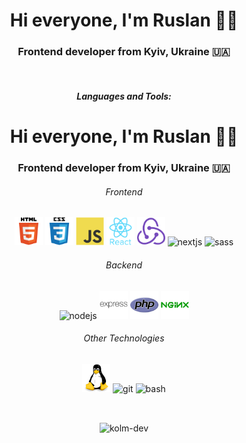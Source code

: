 <h1 align="center">Hi everyone, I'm Ruslan 👋🏻</h1>
<h3 align="center">Frontend developer from Kyiv, Ukraine 🇺🇦</h3>
</br>
<!-- Languages and Tools -->
<h5 align="center">Languages and Tools:</h5>

<h1 align="center">Hi everyone, I'm Ruslan 👋🏻</h1>
<h3 align="center">Frontend developer from Kyiv, Ukraine 🇺🇦</h3>

<!-- Frontend Technologies -->
<h6 align="center">Frontend</h6>
<p align="center">
  <!-- HTML -->
  <img src="https://raw.githubusercontent.com/devicons/devicon/master/icons/html5/html5-original-wordmark.svg" alt="html5" width="45" height="45"/>
  <!-- CSS -->
  <img src="https://raw.githubusercontent.com/devicons/devicon/master/icons/css3/css3-original-wordmark.svg" alt="css3" width="45" height="45"/>
  <!-- JavaScript -->
  <img src="https://raw.githubusercontent.com/devicons/devicon/master/icons/javascript/javascript-original.svg" alt="javascript" width="45" height="45"/>
  <!-- React -->
  <img src="https://raw.githubusercontent.com/devicons/devicon/master/icons/react/react-original-wordmark.svg" alt="react" width="45" height="45"/>
  <!-- Redux -->
  <img src="https://raw.githubusercontent.com/devicons/devicon/master/icons/redux/redux-original.svg" alt="redux" width="45" height="45"/>
  <!-- Next.js -->
  <img src="https://cdn.worldvectorlogo.com/logos/nextjs-2.svg" alt="nextjs" width="45" height="45"/>
  <!-- SASS -->
  <img src="https://cdn.jsdelivr.net/gh/devicons/devicon/icons/sass/sass-original.svg" alt="sass" height="45"/>
</p>

<!-- Backend Technologies -->
<h6 align="center">Backend</h6>
<p align="center">
  <!-- Node.js -->
  <img src="https://cdn.jsdelivr.net/gh/devicons/devicon/icons/nodejs/nodejs-original.svg" alt="nodejs" height="45"/>
  <!-- Express.js -->
  <img src="https://raw.githubusercontent.com/devicons/devicon/master/icons/express/express-original-wordmark.svg" alt="express" width="45" height="45"/>
  <!-- PHP -->
  <img src="https://raw.githubusercontent.com/devicons/devicon/master/icons/php/php-original.svg" alt="php" width="45" height="45"/>
  <!-- Nginx -->
  <img src="https://raw.githubusercontent.com/devicons/devicon/master/icons/nginx/nginx-original.svg" alt="nginx" width="45" height="45"/>
</p>

<!-- Other Technologies -->
<h6 align="center">Other Technologies</h6>
<p align="center">
  <!-- Linux -->
  <img src="https://raw.githubusercontent.com/devicons/devicon/master/icons/linux/linux-original.svg" alt="linux" width="45" height="45"/>
  <!-- Git -->
  <img src="https://www.vectorlogo.zone/logos/git-scm/git-scm-icon.svg" alt="git" width="45" height="45"/>
  <!-- Bash -->
  <img src="https://cdn.jsdelivr.net/gh/devicons/devicon/icons/bash/bash-original.svg" alt="bash" height="45"/>
</p>

</br>
<!-- GitHub Stats -->
<p align="center">
  <img align="center" src="https://github-readme-stats.vercel.app/api/top-langs?username=kolm-dev&show_icons=true&locale=en&layout=compact" alt="kolm-dev" />
</p>

